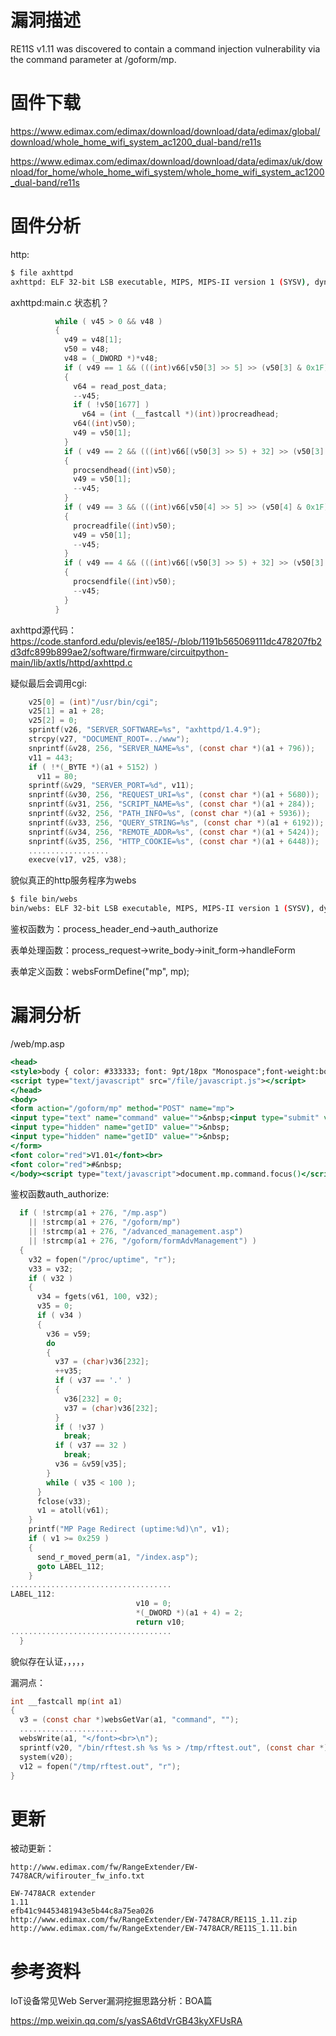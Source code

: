 # 漏洞描述

RE11S v1.11 was discovered to contain a command injection vulnerability via the command parameter at /goform/mp.

# 固件下载

https://www.edimax.com/edimax/download/download/data/edimax/global/download/whole_home_wifi_system_ac1200_dual-band/re11s

https://www.edimax.com/edimax/download/download/data/edimax/uk/download/for_home/whole_home_wifi_system/whole_home_wifi_system_ac1200_dual-band/re11s

# 固件分析

http:

```sh
$ file axhttpd 
axhttpd: ELF 32-bit LSB executable, MIPS, MIPS-II version 1 (SYSV), dynamically linked, interpreter /lib/ld-uClibc.so.0, stripped
```

axhttpd:main.c 状态机？

```c
          while ( v45 > 0 && v48 )
          {
            v49 = v48[1];
            v50 = v48;
            v48 = (_DWORD *)*v48;
            if ( v49 == 1 && (((int)v66[v50[3] >> 5] >> (v50[3] & 0x1F)) & 1) != 0 )
            {
              v64 = read_post_data;
              --v45;
              if ( !v50[1677] )
                v64 = (int (__fastcall *)(int))procreadhead;
              v64((int)v50);
              v49 = v50[1];
            }
            if ( v49 == 2 && (((int)v66[(v50[3] >> 5) + 32] >> (v50[3] & 0x1F)) & 1) != 0 )
            {
              procsendhead((int)v50);
              v49 = v50[1];
              --v45;
            }
            if ( v49 == 3 && (((int)v66[v50[4] >> 5] >> (v50[4] & 0x1F)) & 1) != 0 )
            {
              procreadfile((int)v50);
              v49 = v50[1];
              --v45;
            }
            if ( v49 == 4 && (((int)v66[(v50[3] >> 5) + 32] >> (v50[3] & 0x1F)) & 1) != 0 )
            {
              procsendfile((int)v50);
              --v45;
            }
          }
```

axhttpd源代码：https://code.stanford.edu/plevis/ee185/-/blob/1191b565069111dc478207fb2d3dfc899b899ae2/software/firmware/circuitpython-main/lib/axtls/httpd/axhttpd.c

疑似最后会调用cgi:

```c
    v25[0] = (int)"/usr/bin/cgi";
    v25[1] = a1 + 28;
    v25[2] = 0;
    sprintf(v26, "SERVER_SOFTWARE=%s", "axhttpd/1.4.9");
    strcpy(v27, "DOCUMENT_ROOT=../www");
    snprintf(&v28, 256, "SERVER_NAME=%s", (const char *)(a1 + 796));
    v11 = 443;
    if ( !*(_BYTE *)(a1 + 5152) )
      v11 = 80;
    sprintf(&v29, "SERVER_PORT=%d", v11);
    snprintf(&v30, 256, "REQUEST_URI=%s", (const char *)(a1 + 5680));
    snprintf(&v31, 256, "SCRIPT_NAME=%s", (const char *)(a1 + 284));
    snprintf(&v32, 256, "PATH_INFO=%s", (const char *)(a1 + 5936));
    snprintf(&v33, 256, "QUERY_STRING=%s", (const char *)(a1 + 6192));
    snprintf(&v34, 256, "REMOTE_ADDR=%s", (const char *)(a1 + 5424));
    snprintf(&v35, 256, "HTTP_COOKIE=%s", (const char *)(a1 + 6448));
    ..................
    execve(v17, v25, v38);
```

貌似真正的http服务程序为webs

```sh
$ file bin/webs
bin/webs: ELF 32-bit LSB executable, MIPS, MIPS-II version 1 (SYSV), dynamically linked, interpreter /lib/ld-uClibc.so.0, stripped
```



鉴权函数为：process_header_end->auth_authorize



表单处理函数：process_request->write_body->init_form->handleForm



表单定义函数：websFormDefine("mp", mp);



# 漏洞分析

/web/mp.asp

```asp
<head>
<style>body { color: #333333; font: 9pt/18px "Monospace";font-weight:bold; }</style>
<script type="text/javascript" src="/file/javascript.js"></script>
</head>
<body>
<form action="/goform/mp" method="POST" name="mp">
<input type="text" name="command" value="">&nbsp;<input type="submit" value="GO">
<input type="hidden" name="getID" value="">&nbsp;
<input type="hidden" name="getID" value="">&nbsp;
</form>
<font color="red">V1.01</font><br>
<font color="red">#&nbsp;
</body><script type="text/javascript">document.mp.command.focus()</script>
```

鉴权函数auth_authorize:

```c
  if ( !strcmp(a1 + 276, "/mp.asp")
    || !strcmp(a1 + 276, "/goform/mp")
    || !strcmp(a1 + 276, "/advanced_management.asp")
    || !strcmp(a1 + 276, "/goform/formAdvManagement") )
  {
    v32 = fopen("/proc/uptime", "r");
    v33 = v32;
    if ( v32 )
    {
      v34 = fgets(v61, 100, v32);
      v35 = 0;
      if ( v34 )
      {
        v36 = v59;
        do
        {
          v37 = (char)v36[232];
          ++v35;
          if ( v37 == '.' )
          {
            v36[232] = 0;
            v37 = (char)v36[232];
          }
          if ( !v37 )
            break;
          if ( v37 == 32 )
            break;
          v36 = &v59[v35];
        }
        while ( v35 < 100 );
      }
      fclose(v33);
      v1 = atoll(v61);
    }
    printf("MP Page Redirect (uptime:%d)\n", v1);
    if ( v1 >= 0x259 )
    {
      send_r_moved_perm(a1, "/index.asp");
      goto LABEL_112;
    }
....................................
LABEL_112:
                            v10 = 0;
                            *(_DWORD *)(a1 + 4) = 2;
                            return v10;
....................................
  }
```

貌似存在认证，，，，，



漏洞点：



```c
int __fastcall mp(int a1)
{
  v3 = (const char *)websGetVar(a1, "command", "");
  ......................
  websWrite(a1, "</font><br>\n");
  sprintf(v20, "/bin/rftest.sh %s %s > /tmp/rftest.out", (const char *)v21, v3);
  system(v20);
  v12 = fopen("/tmp/rftest.out", "r");
}
```

# 更新

被动更新：

```
http://www.edimax.com/fw/RangeExtender/EW-7478ACR/wifirouter_fw_info.txt
```

```
EW-7478ACR extender 
1.11
efb41c94453481943e5b44c8a75ea026
http://www.edimax.com/fw/RangeExtender/EW-7478ACR/RE11S_1.11.zip
http://www.edimax.com/fw/RangeExtender/EW-7478ACR/RE11S_1.11.bin
```

# 参考资料

IoT设备常见Web Server漏洞挖掘思路分析：BOA篇

https://mp.weixin.qq.com/s/yasSA6tdVrGB43kyXFUsRA